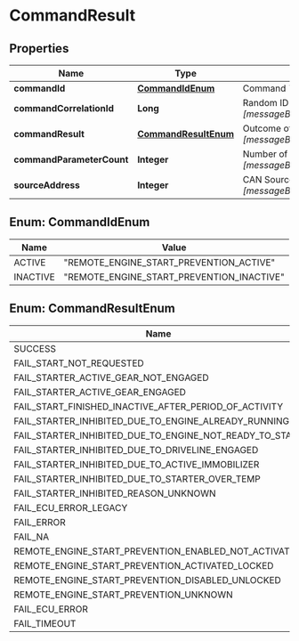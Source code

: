 

# CommandResult


## Properties

| Name | Type | Description | Notes |
|------------ | ------------- | ------------- | -------------|
|**commandId** | [**CommandIdEnum**](#CommandIdEnum) | Command  _This field represents [messageBody.applicationMessage.applicationMessage.payload.commandId]_  |  [optional] |
|**commandCorrelationId** | **Long** | Random ID supplied by the Bobcat IoTPlatform  _This field represents [messageBody.applicationMessage.applicationMessage.payload.commandCorrelationId]_  |  [optional] |
|**commandResult** | [**CommandResultEnum**](#CommandResultEnum) | Outcome of the command  _This field represents [messageBody.applicationMessage.applicationMessage.payload.commandResult]_  |  [optional] |
|**commandParameterCount** | **Integer** | Number of 64 byte parameters in theCommand  _This field represents [messageBody.applicationMessage.applicationMessage.payload.commandParameters.commandParameterCount]_  |  [optional] |
|**sourceAddress** | **Integer** | CAN Source address of the Controllerwhich requested the RESP Active (Lock)Command  _This field represents [messageBody.applicationMessage.applicationMessage.payload.commandParameters.sourceAddress]_  |  [optional] |



## Enum: CommandIdEnum

| Name | Value |
|---- | -----|
| ACTIVE | &quot;REMOTE_ENGINE_START_PREVENTION_ACTIVE&quot; |
| INACTIVE | &quot;REMOTE_ENGINE_START_PREVENTION_INACTIVE&quot; |



## Enum: CommandResultEnum

| Name | Value |
|---- | -----|
| SUCCESS | &quot;SUCCESS&quot; |
| FAIL_START_NOT_REQUESTED | &quot;FAIL_START_NOT_REQUESTED&quot; |
| FAIL_STARTER_ACTIVE_GEAR_NOT_ENGAGED | &quot;FAIL_STARTER_ACTIVE_GEAR_NOT_ENGAGED&quot; |
| FAIL_STARTER_ACTIVE_GEAR_ENGAGED | &quot;FAIL_STARTER_ACTIVE_GEAR_ENGAGED&quot; |
| FAIL_START_FINISHED_INACTIVE_AFTER_PERIOD_OF_ACTIVITY | &quot;FAIL_START_FINISHED_INACTIVE_AFTER_PERIOD_OF_ACTIVITY&quot; |
| FAIL_STARTER_INHIBITED_DUE_TO_ENGINE_ALREADY_RUNNING | &quot;FAIL_STARTER_INHIBITED_DUE_TO_ENGINE_ALREADY_RUNNING&quot; |
| FAIL_STARTER_INHIBITED_DUE_TO_ENGINE_NOT_READY_TO_START | &quot;FAIL_STARTER_INHIBITED_DUE_TO_ENGINE_NOT_READY_TO_START&quot; |
| FAIL_STARTER_INHIBITED_DUE_TO_DRIVELINE_ENGAGED | &quot;FAIL_STARTER_INHIBITED_DUE_TO_DRIVELINE_ENGAGED&quot; |
| FAIL_STARTER_INHIBITED_DUE_TO_ACTIVE_IMMOBILIZER | &quot;FAIL_STARTER_INHIBITED_DUE_TO_ACTIVE_IMMOBILIZER&quot; |
| FAIL_STARTER_INHIBITED_DUE_TO_STARTER_OVER_TEMP | &quot;FAIL_STARTER_INHIBITED_DUE_TO_STARTER_OVER_TEMP&quot; |
| FAIL_STARTER_INHIBITED_REASON_UNKNOWN | &quot;FAIL_STARTER_INHIBITED_REASON_UNKNOWN&quot; |
| FAIL_ECU_ERROR_LEGACY | &quot;FAIL_ECU_ERROR_LEGACY&quot; |
| FAIL_ERROR | &quot;FAIL_ERROR&quot; |
| FAIL_NA | &quot;FAIL_NA&quot; |
| REMOTE_ENGINE_START_PREVENTION_ENABLED_NOT_ACTIVATED | &quot;REMOTE_ENGINE_START_PREVENTION_ENABLED_NOT_ACTIVATED&quot; |
| REMOTE_ENGINE_START_PREVENTION_ACTIVATED_LOCKED | &quot;REMOTE_ENGINE_START_PREVENTION_ACTIVATED_LOCKED&quot; |
| REMOTE_ENGINE_START_PREVENTION_DISABLED_UNLOCKED | &quot;REMOTE_ENGINE_START_PREVENTION_DISABLED_UNLOCKED&quot; |
| REMOTE_ENGINE_START_PREVENTION_UNKNOWN | &quot;REMOTE_ENGINE_START_PREVENTION_UNKNOWN&quot; |
| FAIL_ECU_ERROR | &quot;FAIL_ECU_ERROR&quot; |
| FAIL_TIMEOUT | &quot;FAIL_TIMEOUT&quot; |



